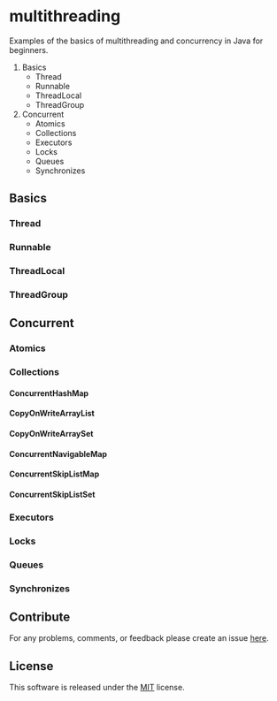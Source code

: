 # multithreading
Examples of the basics of multithreading and concurrency in Java for beginners.

1. Basics
    - Thread
    - Runnable
    - ThreadLocal
    - ThreadGroup
2. Concurrent
    - Atomics
    - Collections
    - Executors
    - Locks
    - Queues
    - Synchronizes

## Basics
### Thread
### Runnable
### ThreadLocal
### ThreadGroup

## Concurrent
### Atomics
### Collections
#### ConcurrentHashMap
#### CopyOnWriteArrayList
#### CopyOnWriteArraySet
#### ConcurrentNavigableMap
#### ConcurrentSkipListMap
#### ConcurrentSkipListSet

### Executors
### Locks
### Queues
### Synchronizes

## Contribute
For any problems, comments, or feedback please create an issue [here](https://github.com/egnaf/multithreading/issues).

## License
This software is released under the [MIT](http://mitlicense.org) license.
